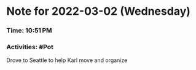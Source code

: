 # Note for 2022-03-02 (Wednesday)
### Time: 10:51 PM
### Activities: #Pot

Drove to Seattle to help Karl move and organize
